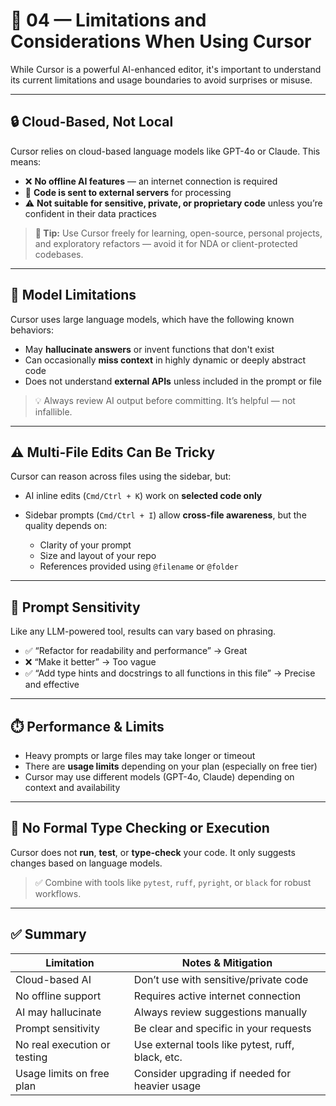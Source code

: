 # 🚧 04 — Limitations and Considerations When Using Cursor

While Cursor is a powerful AI-enhanced editor, it's important to understand its current limitations and usage boundaries to avoid surprises or misuse.

---

## 🔒 Cloud-Based, Not Local

Cursor relies on cloud-based language models like GPT-4o or Claude. This means:

* ❌ **No offline AI features** — an internet connection is required
* 🔐 **Code is sent to external servers** for processing
* ⚠️ **Not suitable for sensitive, private, or proprietary code** unless you’re confident in their data practices

> **🧠 Tip:** Use Cursor freely for learning, open-source, personal projects, and exploratory refactors — avoid it for NDA or client-protected codebases.

---

## 🧠 Model Limitations

Cursor uses large language models, which have the following known behaviors:

* May **hallucinate answers** or invent functions that don't exist
* Can occasionally **miss context** in highly dynamic or deeply abstract code
* Does not understand **external APIs** unless included in the prompt or file

> 💡 Always review AI output before committing. It’s helpful — not infallible.

---

## ⚠️ Multi-File Edits Can Be Tricky

Cursor can reason across files using the sidebar, but:

* AI inline edits (`Cmd/Ctrl + K`) work on **selected code only**
* Sidebar prompts (`Cmd/Ctrl + I`) allow **cross-file awareness**, but the quality depends on:

  * Clarity of your prompt
  * Size and layout of your repo
  * References provided using `@filename` or `@folder`

---

## 💬 Prompt Sensitivity

Like any LLM-powered tool, results can vary based on phrasing.

* ✅ “Refactor for readability and performance” → Great
* ❌ “Make it better” → Too vague
* ✅ “Add type hints and docstrings to all functions in this file” → Precise and effective

---

## ⏱️ Performance & Limits

* Heavy prompts or large files may take longer or timeout
* There are **usage limits** depending on your plan (especially on free tier)
* Cursor may use different models (GPT-4o, Claude) depending on context and availability

---

## 🧪 No Formal Type Checking or Execution

Cursor does not **run**, **test**, or **type-check** your code. It only suggests changes based on language models.

> ✅ Combine with tools like `pytest`, `ruff`, `pyright`, or `black` for robust workflows.

---

## ✅ Summary

| Limitation                   | Notes & Mitigation                                |
| ---------------------------- | ------------------------------------------------- |
| Cloud-based AI               | Don’t use with sensitive/private code             |
| No offline support           | Requires active internet connection               |
| AI may hallucinate           | Always review suggestions manually                |
| Prompt sensitivity           | Be clear and specific in your requests            |
| No real execution or testing | Use external tools like pytest, ruff, black, etc. |
| Usage limits on free plan    | Consider upgrading if needed for heavier usage    |


